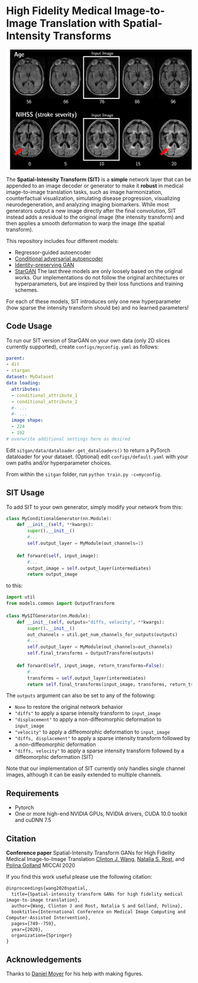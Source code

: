 # High Fidelity Medical Image-to-Image Translation with Spatial-Intensity Transforms

![alt text](https://github.com/clintonjwang/sitgan/blob/main/teaser.png?raw=true)

The **Spatial-Intensity Transform (SIT)** is a **simple** network layer that can be appended to an image decoder or generator to make it **robust** in medical image-to-image translation tasks, such as image harmonization, counterfactual visualization, simulating disease progression, visualizing neurodegeneration, and analyzing imaging biomarkers. While most generators output a new image directly after the final convolution, SIT instead adds a residual to the original image (the intensity transform) and then applies a smooth deformation to warp the image (the spatial transform).

This repository includes four different models:
* Regressor-guided autoencoder
* [Conditional adversarial autoencoder](https://arxiv.org/abs/1702.08423)
* [Identity-preserving GAN](https://arxiv.org/abs/1912.02620)
* [StarGAN](https://arxiv.org/abs/1711.09020)
The last three models are only loosely based on the original works. Our implementations do not follow the original architectures or hyperparameters, but are inspired by their loss functions and training schemes.

For each of these models, SIT introduces only one new hyperparameter (how sparse the intensity transform should be) and no learned parameters!


## Code Usage

To run our SIT version of StarGAN on your own data (only 2D slices currently supported), create `configs/myconfig.yaml` as follows:
```yaml
parent:
- dit
- stargan
dataset: MyDataset
data loading:
  attributes:
  - conditional_attribute_1
  - conditional_attribute_2
  #- ...
  #- ...
  image shape:
  - 224
  - 192
# overwrite additional settings here as desired
```

Edit `sitgan/data/dataloader.get_dataloaders()` to return a PyTorch dataloader for your dataset.
(Optional) edit `configs/default.yaml` with your own paths and/or hyperparameter choices.

From within the `sitgan` folder, run `python train.py -c=myconfig`.


## SIT Usage

To add SIT to your own generator, simply modify your network from this:

```python
class MyConditionalGenerator(nn.Module):
    def __init__(self, **kwargs):
        super().__init__()
        #...
        self.output_layer = MyModule(out_channels=1)

    def forward(self, input_image):
        #...
        output_image = self.output_layer(intermediates)
        return output_image
```

to this:

```python
import util
from models.common import OutputTransform

class MySITGenerator(nn.Module):
    def __init__(self, outputs="diffs, velocity", **kwargs):
        super().__init__()
        out_channels = util.get_num_channels_for_outputs(outputs)
        #...
        self.output_layer = MyModule(out_channels=out_channels)
        self.final_transforms = OutputTransform(outputs)

    def forward(self, input_image, return_transforms=False):
        #...
        transforms = self.output_layer(intermediates)
        return self.final_transforms(input_image, transforms, return_transforms=return_transforms)
```

The `outputs` argument can also be set to any of the following:
* `None` to restore the original network behavior
* `"diffs"` to apply a sparse intensity transform to `input_image`
* `"displacement"` to apply a non-diffeomorphic deformation to `input_image`
* `"velocity"` to apply a diffeomorphic deformation to `input_image`
* `"diffs, displacement"` to apply a sparse intensity transform followed by a non-diffeomorphic deformation
* `"diffs, velocity"` to apply a sparse intensity transform followed by a diffeomorphic deformation (SIT)

Note that our implementation of SIT currently only handles single channel images, although it can be easily extended to multiple channels.

## Requirements

* Pytorch
* One or more high-end NVIDIA GPUs, NVIDIA drivers, CUDA 10.0 toolkit and cuDNN 7.5

## Citation

**Conference paper**
Spatial-Intensity Transform GANs for High Fidelity Medical Image-to-Image Translation
[Clinton J. Wang](https://clintonjwang.github.io/), [Natalia S. Rost](https://www.massgeneral.org/doctors/17477/natalia-rost), and [Polina Golland](https://people.csail.mit.edu/polina/)
MICCAI 2020

If you find this work useful please use the following citation:
```
@inproceedings{wang2020spatial,
  title={Spatial-intensity transform GANs for high fidelity medical image-to-image translation},
  author={Wang, Clinton J and Rost, Natalia S and Golland, Polina},
  booktitle={International Conference on Medical Image Computing and Computer-Assisted Intervention},
  pages={749--759},
  year={2020},
  organization={Springer}
}
```

## Acknowledgements

Thanks to [Daniel Moyer](https://dcmoyer.github.io/) for his help with making figures.